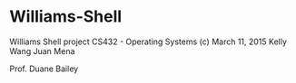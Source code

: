 # Williams-Shell
Williams Shell project CS432 - Operating Systems
(c) March 11, 2015
Kelly Wang
Juan Mena

Prof. Duane Bailey
